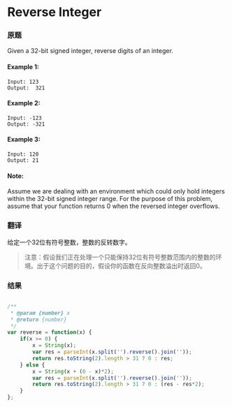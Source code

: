 # Reverse Integer

### 原题

Given a 32-bit signed integer, reverse digits of an integer.

#### Example 1:

    Input: 123
    Output:  321

#### Example 2:


    Input: -123
    Output: -321

#### Example 3:

    Input: 120
    Output: 21
#### Note:
Assume we are dealing with an environment which could only hold integers within the 32-bit signed integer range. For the purpose of this problem, assume that your function returns 0 when the reversed integer overflows.

### 翻译

给定一个32位有符号整数，整数的反转数字。

> 注意：假设我们正在处理一个只能保持32位有符号整数范围内的整数的环境。出于这个问题的目的，假设你的函数在反向整数溢出时返回0。

### 结果

```javascript

/**
 * @param {number} x
 * @return {number}
 */
var reverse = function(x) {
    if(x >= 0) {
        x = String(x);
        var res = parseInt(x.split('').reverse().join(''));
        return res.toString(2).length > 31 ? 0 : res;
    } else {
        x = String(x + (0 - x)*2);
        var res = parseInt(x.split('').reverse().join(''));
        return res.toString(2).length > 31 ? 0 : (res - res*2);
    }
};


```